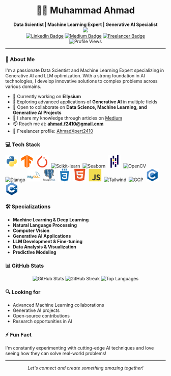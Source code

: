 # <div align="center">👨‍💻 Muhammad Ahmad</div>

<div align="center">
<b>Data Scientist | Machine Learning Expert | Generative AI Specialist</b>
</div>

<div align="center">
  <img src="https://media.giphy.com/media/v1.Y2lkPTc5MGI3NjExNjM2OTQ5NmZiOGZiMjdkMDljYTM3NzM0NDkxZjc2NTAwY2JhNDVmZiZlcD12MV9pbnRlcm5hbF9naWZzX2dpZklkJmN0PWc/qgQUggAC3Pfv687qPC/giphy.gif" width="300"/>
</div>

<div align="center">
  <a href="https://linkedin.com/in/muhammad-ahmad-435b9626b"><img src="https://img.shields.io/badge/LinkedIn-blue?style=for-the-badge&logo=linkedin&logoColor=white" alt="LinkedIn Badge"/></a>
  <a href="https://medium.com/@ahmad.f2410"><img src="https://img.shields.io/badge/Medium-black?style=for-the-badge&logo=medium&logoColor=white" alt="Medium Badge"/></a>
  <a href="https://www.freelancer.pk/u/AhmadXpert2410"><img src="https://img.shields.io/badge/Freelancer-29B2FE?style=for-the-badge&logo=freelancer&logoColor=white" alt="Freelancer Badge"/></a>
</div>

<div align="center">
  <img src="https://komarev.com/ghpvc/?username=ahmad2410&style=flat-square&color=blue" alt="Profile Views"/>
</div>

---

### 🔭 About Me

I'm a passionate Data Scientist and Machine Learning Expert specializing in Generative AI and LLM optimization. With a strong foundation in AI technologies, I develop innovative solutions to complex problems across various domains.

- 🚀 Currently working on **Ellysium**
- 🌱 Exploring advanced applications of **Generative AI** in multiple fields
- 👯 Open to collaborate on **Data Science, Machine Learning, and Generative AI Projects**
- 📝 I share my knowledge through articles on [Medium](https://medium.com/@ahmad.f2410)
- 📫 Reach me at: **ahmad.f2410@gmail.com**
- 🔗 Freelancer profile: [AhmadXpert2410](https://www.freelancer.pk/u/AhmadXpert2410)

### 💻 Tech Stack

<div>
  <img src="https://github.com/devicons/devicon/blob/master/icons/python/python-original.svg" title="Python" alt="Python" width="40" height="40"/>&nbsp;
  <img src="https://github.com/devicons/devicon/blob/master/icons/tensorflow/tensorflow-original.svg" title="TensorFlow" alt="TensorFlow" width="40" height="40"/>&nbsp;
  <img src="https://github.com/devicons/devicon/blob/master/icons/pytorch/pytorch-original.svg" title="PyTorch" alt="PyTorch" width="40" height="40"/>&nbsp;
  <img src="https://upload.wikimedia.org/wikipedia/commons/0/05/Scikit_learn_logo_small.svg" title="Scikit-learn" alt="Scikit-learn" width="40" height="40"/>&nbsp;
  <img src="https://seaborn.pydata.org/_images/logo-mark-lightbg.svg" title="Seaborn" alt="Seaborn" width="40" height="40"/>&nbsp;
  <img src="https://raw.githubusercontent.com/devicons/devicon/2ae2a900d2f041da66e950e4d48052658d850630/icons/pandas/pandas-original.svg" title="Pandas" alt="Pandas" width="40" height="40"/>&nbsp;
  <img src="https://www.vectorlogo.zone/logos/opencv/opencv-icon.svg" title="OpenCV" alt="OpenCV" width="40" height="40"/>&nbsp;
  <img src="https://cdn.worldvectorlogo.com/logos/django.svg" title="Django" alt="Django" width="40" height="40"/>&nbsp;
  <img src="https://github.com/devicons/devicon/blob/master/icons/mysql/mysql-original-wordmark.svg" title="MySQL"  alt="MySQL" width="40" height="40"/>&nbsp;
  <img src="https://github.com/devicons/devicon/blob/master/icons/postgresql/postgresql-original-wordmark.svg" title="PostgreSQL" alt="PostgreSQL" width="40" height="40"/>&nbsp;
  <img src="https://github.com/devicons/devicon/blob/master/icons/css3/css3-plain-wordmark.svg" title="CSS3" alt="CSS" width="40" height="40"/>&nbsp;
  <img src="https://github.com/devicons/devicon/blob/master/icons/html5/html5-original.svg" title="HTML5" alt="HTML" width="40" height="40"/>&nbsp;
  <img src="https://github.com/devicons/devicon/blob/master/icons/javascript/javascript-original.svg" title="JavaScript" alt="JavaScript" width="40" height="40"/>&nbsp;
  <img src="https://www.vectorlogo.zone/logos/tailwindcss/tailwindcss-icon.svg" title="Tailwind" alt="Tailwind" width="40" height="40"/>&nbsp;
  <img src="https://www.vectorlogo.zone/logos/google_cloud/google_cloud-icon.svg" title="GCP" alt="GCP" width="40" height="40"/>&nbsp;
  <img src="https://github.com/devicons/devicon/blob/master/icons/c/c-original.svg" title="C" alt="C" width="40" height="40"/>&nbsp;
  <img src="https://github.com/devicons/devicon/blob/master/icons/cplusplus/cplusplus-original.svg" title="C++" alt="C++" width="40" height="40"/>&nbsp;
</div>

### 🛠️ Specializations

- **Machine Learning & Deep Learning**
- **Natural Language Processing**
- **Computer Vision**
- **Generative AI Applications**
- **LLM Development & Fine-tuning**
- **Data Analysis & Visualization**
- **Predictive Modeling**

### 📊 GitHub Stats

<div align="center">
  <!-- GitHub Stats Card -->
  <img src="https://github-readme-stats.vercel.app/api?username=ahmad2410&show_icons=true&count_private=true&theme=radical&include_all_commits=true&cache_seconds=1800" alt="GitHub Stats" />
  
  <!-- GitHub Streak Stats -->
  <img src="https://streak-stats.demolab.com?user=ahmad2410&theme=radical&date_format=j%20M%5B%20Y%5D" alt="GitHub Streak" />
  
  <!-- Most Used Languages -->
  <img src="https://github-readme-stats.vercel.app/api/top-langs/?username=ahmad2410&layout=compact&theme=radical&langs_count=8&hide=jupyter%20notebook&cache_seconds=1800" alt="Top Languages" />
</div>

<!-- Note: If GitHub stats are not appearing, create some public repositories with your code! -->


### 🔍 Looking for

- Advanced Machine Learning collaborations
- Generative AI projects
- Open-source contributions
- Research opportunities in AI

### ⚡ Fun Fact

I'm constantly experimenting with cutting-edge AI techniques and love seeing how they can solve real-world problems!

---

<div align="center">
  <em>Let's connect and create something amazing together!</em>
</div>
